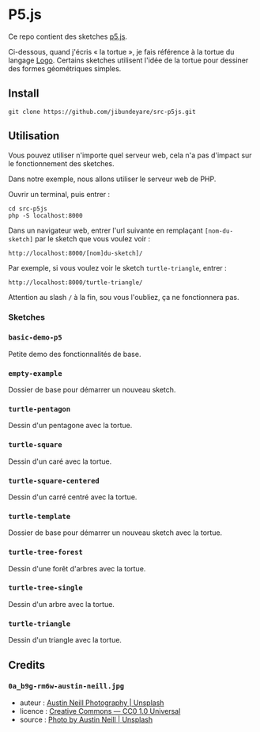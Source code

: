 # P5.js

Ce repo contient des sketches [p5.js](https://p5js.org/).

Ci-dessous, quand j'écris « la tortue », je fais référence à la tortue du langage [Logo](https://en.wikipedia.org/wiki/Logo_%28programming_language%29).
Certains sketches utilisent l'idée de la tortue pour dessiner des formes géométriques simples.

## Install

    git clone https://github.com/jibundeyare/src-p5js.git

## Utilisation

Vous pouvez utiliser n'importe quel serveur web, cela n'a pas d'impact sur le fonctionnement des sketches.

Dans notre exemple, nous allons utiliser le serveur web de PHP.

Ouvrir un terminal, puis entrer :

    cd src-p5js
    php -S localhost:8000

Dans un navigateur web, entrer l'url suivante en remplaçant `[nom-du-sketch]` par le sketch que vous voulez voir :

    http://localhost:8000/[nom]du-sketch]/

Par exemple, si vous voulez voir le sketch `turtle-triangle`, entrer :

    http://localhost:8000/turtle-triangle/

Attention au slash `/` à la fin, sou vous l'oubliez, ça ne fonctionnera pas.

### Sketches

### `basic-demo-p5`

Petite demo des fonctionnalités de base.

### `empty-example`

Dossier de base pour démarrer un nouveau sketch.

### `turtle-pentagon`

Dessin d'un pentagone avec la tortue.

### `turtle-square`

Dessin d'un caré avec la tortue.

### `turtle-square-centered`

Dessin d'un carré centré avec la tortue.

### `turtle-template`

Dossier de base pour démarrer un nouveau sketch avec la tortue.

### `turtle-tree-forest`

Dessin d'une forêt d'arbres avec la tortue.

### `turtle-tree-single`

Dessin d'un arbre avec la tortue.

### `turtle-triangle`

Dessin d'un triangle avec la tortue.

## Credits

### `0a_b9g-rm6w-austin-neill.jpg`

- auteur : [Austin Neill Photography | Unsplash](https://unsplash.com/@arstyy)
- licence : [Creative Commons — CC0 1.0 Universal](https://creativecommons.org/publicdomain/zero/1.0/)
- source : [Photo by Austin Neill | Unsplash](https://unsplash.com/?photo=0A_b9G-Rm6w)

